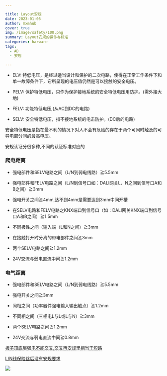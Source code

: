 ```yaml
---

title: Layout安规
date: 2023-01-05
author: mxmhub
cover: true
img: /image/safety/100.png
summary: Layout安规的操作与标准
categories: harware
tags:
  - AD
  - 安规

---
```




- ELV: 特低电压，是经过适当设计和保护的二次电路，使得在正常工作条件下和单一故障条件下，它所呈现的电压值仍然是可以接触的安全电压。

- PELV: 保护特低电压，只作为保护接地系统的安全特低电压用防护。(需外接大地)

- FELV: 功能特低电压,(从AC到DC的电路)

- SELV: 安全特低电压，指不接地系统的电击防护。(DC后的电路)

安全特低电压是指在最不利的情况下对人不会有危险的存在于两个可同时触及的可导电部分间的最高电压。

安规认证分很多种,不同的认证标准对应的

### 爬电距离

- 强电部件和SELV电路之间（L/N到弱电线路）≧5.5mm

- 强电部件和FELV电路之间（L/N到信号口如：DALI网关L、N之间到信号口A和B之间）≧3mm

- 强电开关之间≧4mm,达不到4mm是需要达到3mm中间开槽

- 在SELV电路和FELV电路之KNX端口到信号口（如：DALI网关KNX端口到信号口A和B之间）≧1.5mm

- 不同极性之间（输入端（L和N之间）≧3mm

- 在接触打开时分离的带电部件之间≧3mm

- 两个SELV电路之间≧1.2mm

- 24V交流与弱电直流中间≧1.2mm

### 电气距离

- 强电部件和SELV电路之间（L/N到弱电线路）≧5.5mm

- 强电开关之间≧3mm

- 同相之间（功率器件强电输入输出触点）≧1.2mm

- 不同相之间（三相电L与L或L与N）≧3mm

- 两个SELV电路之间≧1.2mm

- 24V交流与弱电直流中间≧0.8mm

<u>板子顶底层强电不能交叉,交叉再安规里相当于短路</u>

<u>L/N线保险丝后没有安规要求</u>

![](/image/safety/IEC60669-2.png)


